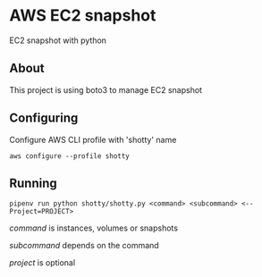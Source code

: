 # AWS EC2 snapshot
EC2 snapshot with python


## About
 This project is using boto3 to manage EC2 snapshot

## Configuring

Configure AWS CLI profile with 'shotty' name

`aws configure --profile shotty`

## Running

`pipenv run python shotty/shotty.py <command> <subcommand> <--Project=PROJECT>`

*command* is instances, volumes or snapshots

*subcommand* depends on the command

*project* is optional